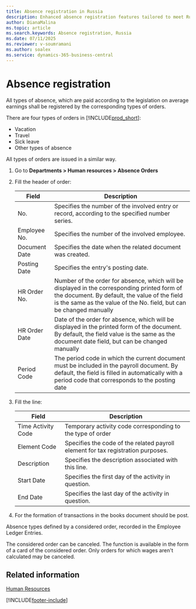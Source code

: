 ```yaml
---
title: Absence registration in Russia
description: Enhanced absence registration features tailored to meet Russian local requirements.
author: DianaMalina
ms.topic: article
ms.search.keywords: Absence registration, Russia
ms.date: 07/11/2025
ms.reviewer: v-soumramani
ms.author: soalex
ms.service: dynamics-365-business-central
---
```


# Absence registration

All types of absence, which are paid according to the legislation on average earnings shall be registered by the corresponding types of orders.

There are four types of orders in [!INCLUDE[prod_short](../../includes/prod_short.md)]:

- Vacation
- Travel
- Sick leave
- Other types of absence

All types of orders are issued in a similar way.

1. Go to **Departments > Human resources > Absence Orders**
1. Fill the header of order:

   | Field | Description |
   |--|--|
   | No. | Specifies the number of the involved entry or record, according to the specified number series. |
   | Employee No. | Specifies the number of the involved employee. |
   | Document Date | Specifies the date when the related document was created. |
   | Posting Date | Specifies the entry's posting date. |
   | HR Order No. | Number of the order for absence, which will be displayed in the corresponding printed form of the document. By default, the value of the field is the same as the value of the No. field, but can be changed manually |
   | HR Order Date | Date of the order for absence, which will be displayed in the printed form of the document. By default, the field value is the same as the document date field, but can be changed manually |
   | Period Code | The period code in which the current document must be included in the payroll document. By default, the field is filled in automatically with a period code that corresponds to the posting date |

1. Fill the line:

   | Field | Description |
   |--|--|
   | Time Activity Code | Temporary activity code corresponding to the type of order |
   | Element Code | Specifies the code of the related payroll element for tax registration purposes. |
   | Description | Specifies the description associated with this line. |
   | Start Date | Specifies the first day of the activity in question. |
   | End Date | Specifies the last day of the activity in question. |

1. For the formation of transactions in the books document should be post.

Absence types defined by a considered order, recorded in the Employee Ledger Entries.

The considered order can be canceled. The function is available in the form of a card of the considered order. Only orders for which wages aren't calculated may be canceled.

## Related information

[Human Resources](Human-Resources.md)

[!INCLUDE[footer-include](../../includes/footer-banner.md)]
